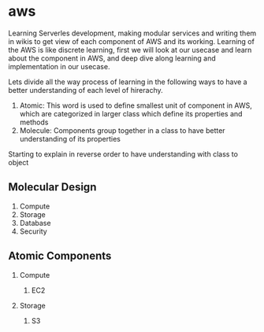 # aws

Learning Serverles development, making modular services and writing them in wikis to get view of each component of AWS and its working. Learning of the AWS is like discrete learning, first we will look at our usecase and learn about the component in AWS, and deep dive along learning and implementation in our usecase.

Lets divide all the way process of learning in the following ways to have a better understanding of each level of hirerachy.
1. Atomic: This word is used to define smallest unit of component in AWS, which are categorized in larger class which define its properties and methods
2. Molecule: Components group together in a class to have better understanding of its properties

Starting to explain in reverse order to have understanding with class to object

Molecular Design
-

1. Compute
2. Storage
3. Database
4. Security


Atomic Components
-

1. Compute 
   1. EC2

2. Storage
   1. S3
